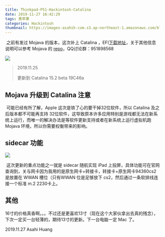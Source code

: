 ```yaml
---
title: Thinkpad-P51-Hackintosh-Catalina
date: 2019-11-27 16:42:29
tags: 黑苹果
categories: Hackintosh
thumbnail: https://images-asahih-com.s3.ap-northeast-1.amazonaws.com/blog/2020/04/06/hG2Muio%20%281%29.png
---
```


​		之前有发过 Mojava 的版本，这次补上 Catalina ，EFI[下载地址](https://github.com/AsahiHuang/ThinkPadP51-Hackintosh-Catalina)，关于其他信息说明可以参考 Mojava 的 [repo](https://github.com/AsahiHuang/ThinkPad-P51-Hackintosh-Mojave)，QQ讨论群：951898568

<!--more-->

![](https://images-asahih-com.s3.ap-northeast-1.amazonaws.com/blog/2020/04/04/截屏2020-04-04%2012.23.51.png)

> 2019.11.25
>
> 更新到 Catalina 15.2 beta 19C46a

## Mojava 升级到 Catalina 注意

​		可能已经有所了解，Apple 这次是铁了心的要干掉32位软件，所以 Catalina 及之后版本都不可能再支持 32位软件，这导致原本许多应用特别是游戏都无法在新系统上运行，而唯一的解决办法是等软件更新支持或者在新系统上运行虚拟机跑 Mojava 环境，所以你需要权衡带来的影响。

## sidecar 功能

![](https://images-asahih-com.s3.ap-northeast-1.amazonaws.com/blog/2020/04/04/截屏2020-04-04%2012.24.45.png)

​		这次更新的重点功能之一就是 sidecar 随航实现 iPad 上投屏，具体功能可在官网查询到，关与网卡因为我用的是原生网卡+转接卡，转接卡+原生网卡94360cs2 是放置在 WWAN 槽位（只有WWAN 位是足够放下 cs2，然后通过一条软排线连接一个标准 m.2 2230卡上。

## 其他

​		16寸的价格真香啊。。。不过还是更喜欢13寸（现在这个大家伙拿出去真的残念），下次一定买一台轻薄的，期待13寸的更新。下一台电脑一定 Mac 了。

  

  

2019.11.27
Asahi Huang

